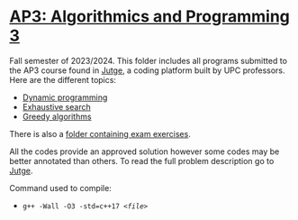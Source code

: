 # [AP3: Algorithmics and Programming 3](https://www.fib.upc.edu/en/studies/bachelors-degrees/bachelor-degree-data-science-and-engineering/curriculum/syllabus/AP3-GCED)
Fall semester of 2023/2024. This folder includes all programs submitted to the AP3 course found in [Jutge](https://jutge.org), a coding platform built by UPC professors. Here are the different topics:

* [Dynamic programming](/AP3/dynamic_programming)
* [Exhaustive search](/AP3/exhaustive_search)
* [Greedy algorithms](/AP3/greedy_algorithms)

There is also a [folder containing exam exercises](/AP3/exams).

All the codes provide an approved solution however some codes may be better annotated than others. To read the full problem description go to [Jutge](https://jutge.org).

Command used to compile:
* `g++ -Wall -O3 -std=c++17 `_`<file>`_
